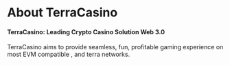 # About TerraCasino

#### **TerraCasino: Leading Crypto Casino Solution Web 3.0**

TerraCasino aims to provide seamless, fun, profitable gaming experience on most EVM compatible , and terra networks.
